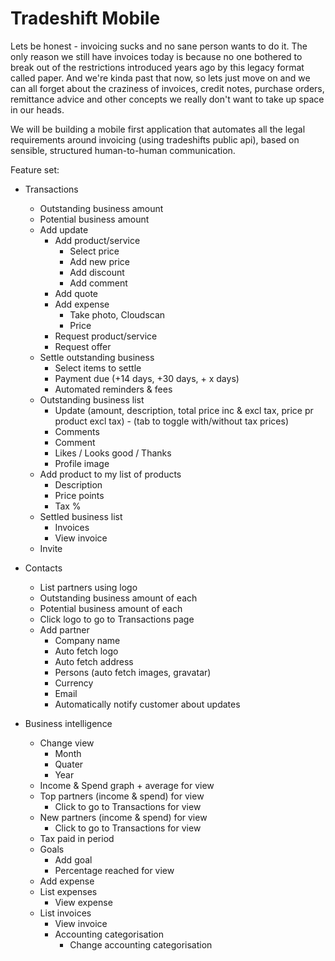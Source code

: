 Tradeshift Mobile
=================

Lets be honest - invoicing sucks and no sane person wants to do it. The only reason we still have invoices today is because no one bothered to break out of the restrictions introduced years ago by this legacy format called paper. 
And we're kinda past that now, so lets just move on and we can all forget about the craziness of invoices, credit notes, purchase orders, remittance advice and other concepts we really don't want to take up space in our heads. 

We will be building a mobile first application that automates all the legal requirements around invoicing (using tradeshifts public api), based on sensible, structured human-to-human communication.


Feature set:

- Transactions
	- Outstanding business amount
	- Potential business amount
	- Add update
		- Add product/service
			- Select price
			- Add new price
			- Add discount
			- Add comment
		- Add quote
		- Add expense
			- Take photo, Cloudscan 
			- Price
		- Request product/service
		- Request offer
	- Settle outstanding business
		- Select items to settle
		- Payment due (+14 days, +30 days, + x days)
		- Automated reminders & fees
	- Outstanding business list
		- Update (amount, description, total price inc & excl tax, price pr product excl tax) - (tab to toggle with/without tax prices)
		- Comments
		- Comment
		- Likes / Looks good / Thanks
		- Profile image
	- Add product to my list of products
		- Description
		- Price points
		- Tax %
	- Settled business list 
		- Invoices
		- View invoice
	- Invite

- Contacts
	- List partners using logo
	- Outstanding business amount of each
	- Potential business amount of each
	- Click logo to go to Transactions page
	- Add partner
		- Company name 
		- Auto fetch logo
		- Auto fetch address
		- Persons  (auto fetch images, gravatar)
		- Currency
		- Email
		- Automatically notify customer about updates
	
- Business intelligence
	- Change view
		- Month
		- Quater
		- Year
	- Income & Spend graph + average for view
	- Top partners (income & spend) for view
		- Click to go to Transactions for view
	- New partners (income & spend) for view
		- Click to go to Transactions for view
	- Tax paid in period 
	- Goals
		- Add goal
		- Percentage reached for view
	- Add expense
	- List expenses
		- View expense
	- List invoices
		- View invoice
		- Accounting categorisation 
			- Change accounting categorisation 	
